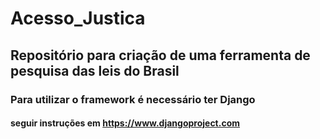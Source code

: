 # Acesso_Justica

## Repositório para criação de uma ferramenta de pesquisa das leis do Brasil

### Para utilizar o framework é necessário ter Django

#### seguir instruções em <https://www.djangoproject.com>
